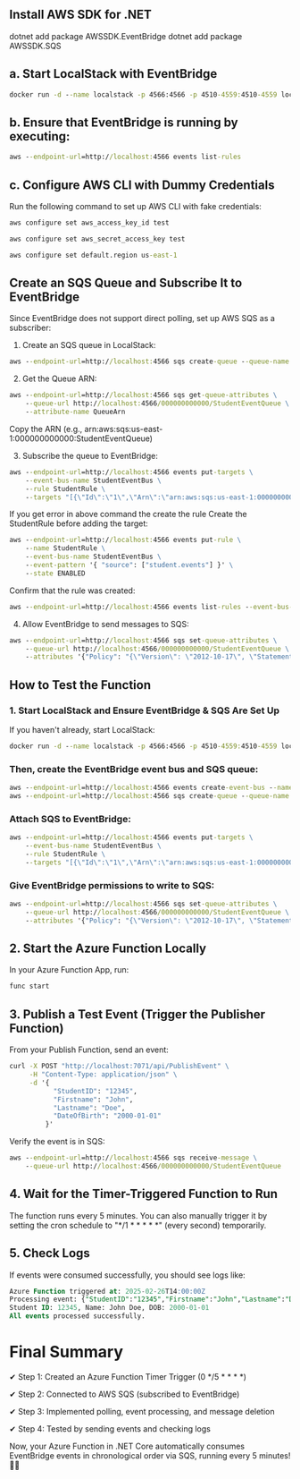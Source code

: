 ﻿
## Install AWS SDK for .NET

dotnet add package AWSSDK.EventBridge
dotnet add package AWSSDK.SQS


## a. Start LocalStack with EventBridge
```cmd
docker run -d --name localstack -p 4566:4566 -p 4510-4559:4510-4559 localstack/localstack
```

## b. Ensure that EventBridge is running by executing:
```cmd
aws --endpoint-url=http://localhost:4566 events list-rules
```

## c. Configure AWS CLI with Dummy Credentials
Run the following command to set up AWS CLI with fake credentials:
```cmd
aws configure set aws_access_key_id test
```

```cmd
aws configure set aws_secret_access_key test
```

```cmd
aws configure set default.region us-east-1
```

## Create an SQS Queue and Subscribe It to EventBridge

Since EventBridge does not support direct polling, set up AWS SQS as a subscriber:

1. Create an SQS queue in LocalStack:
````cmd
aws --endpoint-url=http://localhost:4566 sqs create-queue --queue-name StudentEventQueue
````

2. Get the Queue ARN:
````cmd
aws --endpoint-url=http://localhost:4566 sqs get-queue-attributes \
    --queue-url http://localhost:4566/000000000000/StudentEventQueue \
    --attribute-name QueueArn
````
Copy the ARN (e.g., arn:aws:sqs:us-east-1:000000000000:StudentEventQueue)


3. Subscribe the queue to EventBridge:
````cmd
aws --endpoint-url=http://localhost:4566 events put-targets \
    --event-bus-name StudentEventBus \
    --rule StudentRule \
    --targets "[{\"Id\":\"1\",\"Arn\":\"arn:aws:sqs:us-east-1:000000000000:StudentEventQueue\"}]"
````


If you get error in above command the create the rule
Create the StudentRule before adding the target:
```cmd
aws --endpoint-url=http://localhost:4566 events put-rule \
    --name StudentRule \
    --event-bus-name StudentEventBus \
    --event-pattern '{ "source": ["student.events"] }' \
    --state ENABLED
```

Confirm that the rule was created:
```cmd
aws --endpoint-url=http://localhost:4566 events list-rules --event-bus-name StudentEventBus
```



4. Allow EventBridge to send messages to SQS:
````cmd
aws --endpoint-url=http://localhost:4566 sqs set-queue-attributes \
    --queue-url http://localhost:4566/000000000000/StudentEventQueue \
    --attributes '{"Policy": "{\"Version\": \"2012-10-17\", \"Statement\": [{ \"Effect\": \"Allow\", \"Principal\": \"*\", \"Action\": \"sqs:SendMessage\", \"Resource\": \"arn:aws:sqs:us-east-1:000000000000:StudentEventQueue\"}]}"}'
````

## How to Test the Function

### 1. Start LocalStack and Ensure EventBridge & SQS Are Set Up

If you haven't already, start LocalStack:
````cmd
docker run -d --name localstack -p 4566:4566 -p 4510-4559:4510-4559 localstack/localstack
````

### Then, create the EventBridge event bus and SQS queue:
```cmd
aws --endpoint-url=http://localhost:4566 events create-event-bus --name StudentEventBus
aws --endpoint-url=http://localhost:4566 sqs create-queue --queue-name StudentEventQueue
```

### Attach SQS to EventBridge:
```cmd
aws --endpoint-url=http://localhost:4566 events put-targets \
    --event-bus-name StudentEventBus \
    --rule StudentRule \
    --targets "[{\"Id\":\"1\",\"Arn\":\"arn:aws:sqs:us-east-1:000000000000:StudentEventQueue\"}]"
```

### Give EventBridge permissions to write to SQS:
```cmd
aws --endpoint-url=http://localhost:4566 sqs set-queue-attributes \
    --queue-url http://localhost:4566/000000000000/StudentEventQueue \
    --attributes '{"Policy": "{\"Version\": \"2012-10-17\", \"Statement\": [{ \"Effect\": \"Allow\", \"Principal\": \"*\", \"Action\": \"sqs:SendMessage\", \"Resource\": \"arn:aws:sqs:us-east-1:000000000000:StudentEventQueue\"}]}"}'
```

## 2. Start the Azure Function Locally
In your Azure Function App, run:

```cmd
func start
```

## 3. Publish a Test Event (Trigger the Publisher Function)
From your Publish Function, send an event:

```cmd
curl -X POST "http://localhost:7071/api/PublishEvent" \
     -H "Content-Type: application/json" \
     -d '{
           "StudentID": "12345",
           "Firstname": "John",
           "Lastname": "Doe",
           "DateOfBirth": "2000-01-01"
         }'
```

Verify the event is in SQS:
```cmd
aws --endpoint-url=http://localhost:4566 sqs receive-message \
    --queue-url http://localhost:4566/000000000000/StudentEventQueue
```


## 4. Wait for the Timer-Triggered Function to Run
The function runs every 5 minutes. You can also manually trigger it by setting the cron schedule to "*/1 * * * * *" (every second) temporarily.

## 5. Check Logs
If events were consumed successfully, you should see logs like:
```sql
Azure Function triggered at: 2025-02-26T14:00:00Z
Processing event: {"StudentID":"12345","Firstname":"John","Lastname":"Doe","DateOfBirth":"2000-01-01"}
Student ID: 12345, Name: John Doe, DOB: 2000-01-01
All events processed successfully.
```


# Final Summary

✔ Step 1: Created an Azure Function Timer Trigger (0 */5 * * * *)

✔ Step 2: Connected to AWS SQS (subscribed to EventBridge)

✔ Step 3: Implemented polling, event processing, and message deletion

✔ Step 4: Tested by sending events and checking logs

Now, your Azure Function in .NET Core automatically consumes EventBridge events in chronological order via SQS, running every 5 minutes! 🎯🚀
